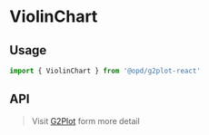 # ViolinChart

## Usage

```ts
import { ViolinChart } from '@opd/g2plot-react'
```

## API

<API id="ViolinChart"></API>

> Visit [G2Plot](https://g2plot.antv.antgroup.com/api/plot-api) form more detail
